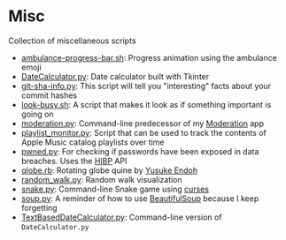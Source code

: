 # Misc
Collection of miscellaneous scripts

- [ambulance-progress-bar.sh](https://github.com/gbrixey/Misc/blob/main/ambulance-progress-bar.sh): Progress animation using the ambulance emoji
- [DateCalculator.py](https://github.com/gbrixey/Misc/blob/main/DateCalculator.py): Date calculator built with Tkinter
- [git-sha-info.py](https://github.com/gbrixey/Misc/blob/main/git-sha-info.py): This script will tell you "interesting" facts about your commit hashes
- [look-busy.sh](https://github.com/gbrixey/Misc/blob/main/look-busy.sh): A script that makes it look as if something important is going on
- [moderation.py](https://github.com/gbrixey/Misc/blob/main/moderation.py): Command-line predecessor of my [Moderation](https://github.com/gbrixey/Moderation) app
- [playlist_monitor.py](https://github.com/gbrixey/Misc/blob/main/playlist_monitor.py): Script that can be used to track the contents of Apple Music catalog playlists over time
- [pwned.py](https://github.com/gbrixey/Misc/blob/main/pwned.py): For checking if passwords have been exposed in data breaches. Uses the [HIBP](https://haveibeenpwned.com/Passwords) API
- [qlobe.rb](https://github.com/gbrixey/Misc/blob/main/qlobe.rb): Rotating globe quine by [Yusuke Endoh](https://github.com/mame)
- [random_walk.py](https://github.com/gbrixey/Misc/blob/main/random_walk.py): Random walk visualization
- [snake.py](https://github.com/gbrixey/Misc/blob/main/snake.py): Command-line Snake game using [curses](https://docs.python.org/3/library/curses.html)
- [soup.py](https://github.com/gbrixey/Misc/blob/main/soup.py): A reminder of how to use [BeautifulSoup](https://www.crummy.com/software/BeautifulSoup/) because I keep forgetting
- [TextBasedDateCalculator.py](https://github.com/gbrixey/Misc/blob/main/TextBasedDateCalculator.py): Command-line version of `DateCalculator.py`
